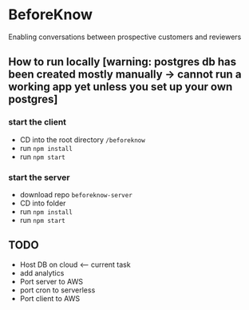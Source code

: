 # BeforeKnow
Enabling conversations between prospective customers and reviewers

## How to run locally [warning: postgres db has been created mostly manually -> cannot run a working app yet unless you set up your own postgres]
### start the client
- CD into the root directory `/beforeknow`
- run `npm install`
- run `npm start`

### start the server
- download repo `beforeknow-server`
- CD into folder
- run `npm install`
- run `npm start`



## TODO
- Host DB on cloud <-- current task
- add analytics
- Port server to AWS
- port cron to serverless
- Port client to AWS